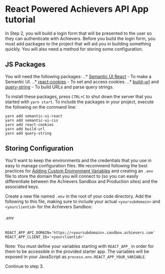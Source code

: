 # React Powered Achievers API App tutorial

In Step 2, you will build a login form that will be presented to the user so they can authenticate with Achievers. Before you build the login form, you must add packages to the project that will aid you in building something quickly. You will also need a method for storing some configuration. 


## JS Packages
You will need the following packages:
..*  [Semantic UI React](https://react.semantic-ui.com/) - To make a Semantic UI.
..* [react-cookies](https://www.npmjs.com/package/react-cookies) - To set and access cookies.
..* [build-url](https://www.npmjs.com/package/build-url) and [query-string](https://www.npmjs.com/package/query-string) - To build URLs and parse query strings.

To install these packages, press `CTRL+C` to shut down the server that you started with `yarn start`. To include the packages in your project, execute the following on the command line: 

```
yarn add semantic-ui-react
yarn add semantic-ui-css
yarn add react-cookies
yarn add build-url
yarn add query-string
```

## Storing Configuration
You'll want to keep the environments and the credentials that you use in easy to manage configuration files. We recommend following the best practices for [Adding Custom Environment Variables](https://github.com/facebook/create-react-app/blob/master/packages/react-scripts/template/README.md#adding-custom-environment-variables) and creating an `.env` file to store the domain that you will connect to (so you can easily differentiate between the Achievers Sandbox and Production sites) and the associated keys.

Create a new file named `.env`  in the root of your code directory. Add the following to this file, making sure to include your actual `<yoursubdomain>` and `<yourclientid>` for the Achievers Sandbox:

###### .env
```
REACT_APP_API_DOMAIN='https://<yoursubdomain>.sandbox.achievers.com'
REACT_APP_CLIENT_ID='<yourclientid>'
```

Note: You must define your variables starting with `REACT_APP_` in order for them to be accessible in the provided starter app. The variables will be exposed in your JavaScript as `process.env.REACT_APP_YOUR_VARIABLE`.

Continue to step 3.
